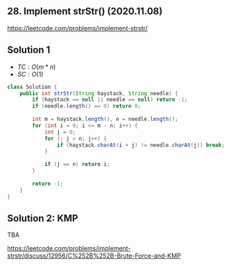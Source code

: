 ## 28. Implement strStr() (2020.11.08)

https://leetcode.com/problems/implement-strstr/

## Solution 1

- $TC:O(m*n)$
- $SC:O(1)$

```java
class Solution {
    public int strStr(String haystack, String needle) {
        if (haystack == null || needle == null) return -1;
        if (needle.length() == 0) return 0;
        
        int m = haystack.length(), n = needle.length();
        for (int i = 0; i <= m - n; i++) {
            int j = 0;
            for (; j < n; j++) {
                if (haystack.charAt(i + j) != needle.charAt(j)) break;
            }
            
            if (j == n) return i;
        }
        
        return -1;
    }
}
```

## Solution 2: KMP

TBA

https://leetcode.com/problems/implement-strstr/discuss/12956/C%252B%252B-Brute-Force-and-KMP
